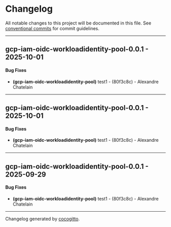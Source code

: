 # Changelog
All notable changes to this project will be documented in this file. See [conventional commits](https://www.conventionalcommits.org/) for commit guidelines.

- - -
## gcp-iam-oidc-workloadidentity-pool-0.0.1 - 2025-10-01
#### Bug Fixes
- **(gcp-iam-oidc-workloadidentity-pool)** test1 - (80f3c8c) - Alexandre Chatelain

- - -

## gcp-iam-oidc-workloadidentity-pool-0.0.1 - 2025-10-01
#### Bug Fixes
- **(gcp-iam-oidc-workloadidentity-pool)** test1 - (80f3c8c) - Alexandre Chatelain

- - -

## gcp-iam-oidc-workloadidentity-pool-0.0.1 - 2025-09-29
#### Bug Fixes
- **(gcp-iam-oidc-workloadidentity-pool)** test1 - (80f3c8c) - Alexandre Chatelain

- - -

Changelog generated by [cocogitto](https://github.com/cocogitto/cocogitto).